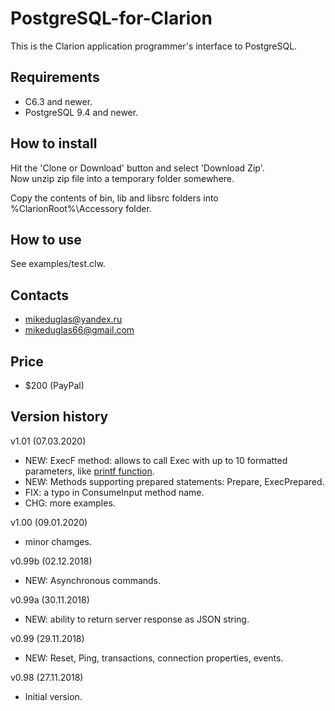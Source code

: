 # PostgreSQL-for-Clarion

This is the Clarion application programmer's interface to PostgreSQL.

## Requirements  
- C6.3 and newer.
- PostgreSQL 9.4 and newer.

## How to install
Hit the 'Clone or Download' button and select 'Download Zip'.  
Now unzip zip file into a temporary folder somewhere.

Copy the contents of bin, lib and libsrc folders into %ClarionRoot%\Accessory folder.

## How to use
See examples/test.clw.

## Contacts
- <mikeduglas@yandex.ru>
- <mikeduglas66@gmail.com>

## Price
- $200 (PayPal)

## Version history
v1.01 (07.03.2020)
- NEW: ExecF method: allows to call Exec with up to 10 formatted parameters, like [printf function](https://github.com/mikeduglas/printf).
- NEW: Methods supporting prepared statements: Prepare, ExecPrepared.
- FIX: a typo in ConsumeInput method name.
- CHG: more examples.

v1.00 (09.01.2020)
- minor chamges.

v0.99b (02.12.2018)
- NEW: Asynchronous commands.

v0.99a (30.11.2018)
- NEW: ability to return server response as JSON string.

v0.99 (29.11.2018)
- NEW: Reset, Ping, transactions, connection properties, events.

v0.98 (27.11.2018)
- Initial version.
